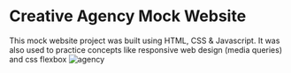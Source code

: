 # Creative Agency Mock Website

This mock website project was built using HTML, CSS & Javascript. It was also used to practice concepts like responsive web design (media queries) and css flexbox
![agency](https://user-images.githubusercontent.com/92110494/194732411-4b6069da-cd16-4e3a-9da3-916b54c6880d.JPG)
